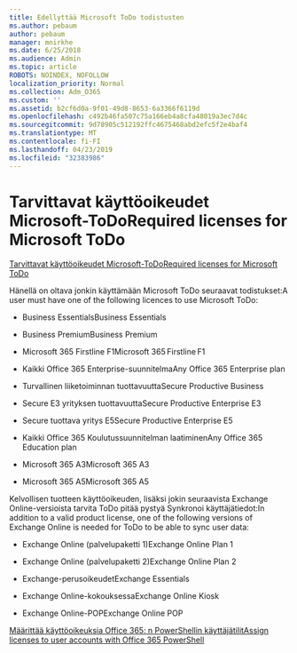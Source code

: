 ```yaml
---
title: Edellyttää Microsoft ToDo todistusten
ms.author: pebaum
author: pebaum
manager: mnirkhe
ms.date: 6/25/2018
ms.audience: Admin
ms.topic: article
ROBOTS: NOINDEX, NOFOLLOW
localization_priority: Normal
ms.collection: Adm_O365
ms.custom: ''
ms.assetid: b2cf6d0a-9f01-49d8-8653-6a3366f6119d
ms.openlocfilehash: c492b46fa507c75a166eb4a8cfa48019a3ec7d4c
ms.sourcegitcommit: 9d78905c512192ffc4675468abd2efc5f2e4baf4
ms.translationtype: MT
ms.contentlocale: fi-FI
ms.lasthandoff: 04/23/2019
ms.locfileid: "32383986"
---
```

# <a name="required-licenses-for-microsoft-todo"></a><span data-ttu-id="3c538-102">Tarvittavat käyttöoikeudet Microsoft-ToDo</span><span class="sxs-lookup"><span data-stu-id="3c538-102">Required licenses for Microsoft ToDo</span></span>

[<span data-ttu-id="3c538-103">Tarvittavat käyttöoikeudet Microsoft-ToDo</span><span class="sxs-lookup"><span data-stu-id="3c538-103">Required licenses for Microsoft ToDo</span></span>](https://support.office.com/article/381e9d1b-c500-49b5-973e-890fd86528d7.aspx)
  
<span data-ttu-id="3c538-104">Hänellä on oltava jonkin käyttämään Microsoft ToDo seuraavat todistukset:</span><span class="sxs-lookup"><span data-stu-id="3c538-104">A user must have one of the following licences to use Microsoft ToDo:</span></span>
  
- <span data-ttu-id="3c538-105">Business Essentials</span><span class="sxs-lookup"><span data-stu-id="3c538-105">Business Essentials</span></span>
    
- <span data-ttu-id="3c538-106">Business Premium</span><span class="sxs-lookup"><span data-stu-id="3c538-106">Business Premium</span></span>
    
- <span data-ttu-id="3c538-107">Microsoft 365 Firstline F1</span><span class="sxs-lookup"><span data-stu-id="3c538-107">Microsoft 365 Firstline F1</span></span>
    
- <span data-ttu-id="3c538-108">Kaikki Office 365 Enterprise-suunnitelma</span><span class="sxs-lookup"><span data-stu-id="3c538-108">Any Office 365 Enterprise plan</span></span>
    
- <span data-ttu-id="3c538-109">Turvallinen liiketoiminnan tuottavuutta</span><span class="sxs-lookup"><span data-stu-id="3c538-109">Secure Productive Business</span></span>
    
- <span data-ttu-id="3c538-110">Secure E3 yrityksen tuottavuutta</span><span class="sxs-lookup"><span data-stu-id="3c538-110">Secure Productive Enterprise E3</span></span>
    
- <span data-ttu-id="3c538-111">Secure tuottava yritys E5</span><span class="sxs-lookup"><span data-stu-id="3c538-111">Secure Productive Enterprise E5</span></span>
    
- <span data-ttu-id="3c538-112">Kaikki Office 365 Koulutussuunnitelman laatiminen</span><span class="sxs-lookup"><span data-stu-id="3c538-112">Any Office 365 Education plan</span></span>
    
- <span data-ttu-id="3c538-113">Microsoft 365 A3</span><span class="sxs-lookup"><span data-stu-id="3c538-113">Microsoft 365 A3</span></span>
    
- <span data-ttu-id="3c538-114">Microsoft 365 A5</span><span class="sxs-lookup"><span data-stu-id="3c538-114">Microsoft 365 A5</span></span>
    
<span data-ttu-id="3c538-115">Kelvollisen tuotteen käyttöoikeuden, lisäksi jokin seuraavista Exchange Online-versioista tarvita ToDo pitää pystyä Synkronoi käyttäjätiedot:</span><span class="sxs-lookup"><span data-stu-id="3c538-115">In addition to a valid product license, one of the following versions of Exchange Online is needed for ToDo to be able to sync user data:</span></span> 
  
- <span data-ttu-id="3c538-116">Exchange Online (palvelupaketti 1)</span><span class="sxs-lookup"><span data-stu-id="3c538-116">Exchange Online Plan 1</span></span>
    
- <span data-ttu-id="3c538-117">Exchange Online (palvelupaketti 2)</span><span class="sxs-lookup"><span data-stu-id="3c538-117">Exchange Online Plan 2</span></span>
    
- <span data-ttu-id="3c538-118">Exchange-perusoikeudet</span><span class="sxs-lookup"><span data-stu-id="3c538-118">Exchange Essentials</span></span>
    
- <span data-ttu-id="3c538-119">Exchange Online-kokouksessa</span><span class="sxs-lookup"><span data-stu-id="3c538-119">Exchange Online Kiosk</span></span>
    
- <span data-ttu-id="3c538-120">Exchange Online-POP</span><span class="sxs-lookup"><span data-stu-id="3c538-120">Exchange Online POP</span></span>
    
[<span data-ttu-id="3c538-121">Määrittää käyttöoikeuksia Office 365: n PowerShellin käyttäjätilit</span><span class="sxs-lookup"><span data-stu-id="3c538-121">Assign licenses to user accounts with Office 365 PowerShell</span></span>](https://docs.microsoft.com/office365/enterprise/powershell/assign-licenses-to-user-accounts-with-office-365-powershell )
  

